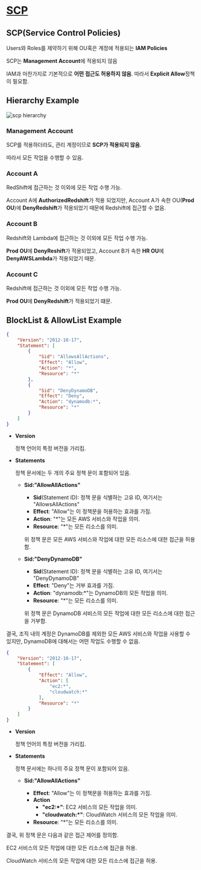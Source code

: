 # [SCP](https://docs.aws.amazon.com/ko_kr/organizations/latest/userguide/orgs_manage_policies_scps.html)

## SCP(Service Control Policies)

Users와 Roles를 제약하기 위해 OU혹은 계정에 적용되는 **IAM Policies**

SCP는 **Management Account**에 적용되지 않음

IAM과 마찬가지로 기본적으로 **어떤 접근도 허용하지 않음**. 따라서 **Explicit Allow**정책이 필요함.

## Hierarchy Example

![scp hierarchy](https://github.com/user-attachments/assets/b26aece8-156b-441d-a2fb-9e448cb624db)

### Management Account

SCP를 적용하더라도, 관리 계정이므로 **SCP가 적용되지 않음**.

따라서 모든 작업을 수행할 수 있음.

### Account A

RedShift에 접근하는 것 이외에 모든 작업 수행 가능.

Account A에 **AuthorizedRedshift**가 적용 되었지만, Account A가 속한 OU(**Prod OU**)에 **DenyRedshift**가 적용되었기 때문에 Redshift에 접근할 수 없음.

### Account B

Redshift와 Lambda에 접근하는 것 이외에 모든 작업 수행 가능.

**Prod OU**에 **DenyReshift**가 적용되었고, Account B가 속한 **HR OU**에 **DenyAWSLambda**가 적용되었기 때문.

### Account C

Redshift에 접근하는 것 이외에 모든 작업 수행 가능.

**Prod OU**에 **DenyRedshift**가 적용되었기 떄문.

## BlockList & AllowList Example

``` json
{
    "Version": "2012-10-17",
    "Statement": [
        {
            "Sid": "AllowsAllActions",
            "Effect": "Allow",
            "Action": "*",
            "Resource": "*"
        },
        {
            "Sid": "DenyDynamoDB",
            "Effect": "Deny",
            "Action": "dynamodb:*",
            "Resource": "*"
        }
    ]
}
```

* **Version**

    정책 언어의 특정 버전을 가리킴.

* **Statements**

    정책 문서에는 두 개의 주요 정책 문이 포함되어 있음.

    * **Sid:"AllowAllActions"**

        * **Sid**(Statement ID): 정책 문을 식별하는 고유 ID, 여기서는 "AllowsAllActions"
        * **Effect**: "Allow"는 이 정책문을 허용하는 효과를 가짐.
        * **Action**: "*"는 모든 AWS 서비스와 작업을 의미.
        * **Resource**: "*"는 모든 리소스를 의미.

        위 정책 문은 모든 AWS 서비스와 작업에 대한 모든 리소스에 대한 접근을 허용함.

    * **Sid:"DenyDynamoDB"**

        * **Sid**(Statement ID): 정책 문을 식별하는 고유 ID, 여기서는 "DenyDynamoDB"
        * **Effect**: "Deny"는 거부 효과를 가짐.
        * **Action**: "dynamodb:*"는 DynamoDB의 모든 작업을 의미.
        * **Resource**: "*"는 모든 리소스를 의미.

        위 정책 문은 DynamoDB 서비스의 모든 작업에 대한 모든 리소스에 대한 접근을 거부함.

결국, 조직 내의 계정은 DynamoDB를 제외한 모든 AWS 서비스와 작업을 사용할 수 있지만, DynamoDB에 대해서는 어떤 작업도 수행할 수 없음.

``` json
{
    "Version": "2012-10-17",
    "Statement": [
        {
            "Effect": "Allow",
            "Action": [
                "ec2:*",
                "cloudwatch:*"
            ],
            "Resource": "*"
        }
    ]
}
```

* **Version**

    정책 언어의 특정 버전을 가리킴.

* **Statements**

    정책 문서에는 하나의 주요 정책 문이 포함되어 있음.

    * **Sid:"AllowAllActions"**

        * **Effect**: "Allow"는 이 정책문을 허용하는 효과를 가짐.
        * **Action**
            * **"ec2:*"**: EC2 서비스의 모든 작업을 의미.
            * **"cloudwatch:*"**: CloudWatch 서비스의 모든 작업을 의미.
        * **Resource**: "*"는 모든 리소스를 의미.

결국, 위 정책 문은 다음과 같은 접근 제어를 정의함.

EC2 서비스의 모든 작업에 대한 모든 리소스에 접근을 허용.

CloudWatch 서비스의 모든 작업에 대한 모든 리소스에 접근을 허용.